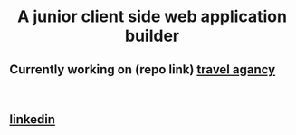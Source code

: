 <h1 align="center">A junior client side web application builder</h1>

## Currently working on (repo link) [travel agancy](https://github.com/osama2kabdullah/travel-guru-client)

<br>


## [linkedin](https://www.linkedin.com/in/osama-abdullah-9121b5228/)
